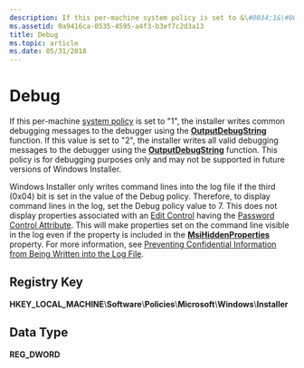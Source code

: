 ```yaml
---
description: If this per-machine system policy is set to &\#0034;1&\#0034;, the installer writes common debugging messages to the debugger using the OutputDebugString function.
ms.assetid: 0a9416ca-0535-4595-a4f3-b3ef7c2d3a13
title: Debug
ms.topic: article
ms.date: 05/31/2018
---
```


# Debug

If this per-machine [system policy](system-policy.md) is set to "1", the installer writes common debugging messages to the debugger using the [**OutputDebugString**](/windows/desktop/api/debugapi/nf-debugapi-outputdebugstringw) function. If this value is set to "2", the installer writes all valid debugging messages to the debugger using the [**OutputDebugString**](/windows/desktop/api/debugapi/nf-debugapi-outputdebugstringw) function. This policy is for debugging purposes only and may not be supported in future versions of Windows Installer.

Windows Installer only writes command lines into the log file if the third (0x04) bit is set in the value of the Debug policy. Therefore, to display command lines in the log, set the Debug policy value to 7. This does not display properties associated with an [Edit Control](edit-control.md) having the [Password Control Attribute](password-control-attribute.md). This will make properties set on the command line visible in the log even if the property is included in the [**MsiHiddenProperties**](msihiddenproperties.md) property. For more information, see [Preventing Confidential Information from Being Written into the Log File](preventing-confidential-information-from-being-written-into-the-log-file.md).

## Registry Key

**HKEY\_LOCAL\_MACHINE**\\**Software**\\**Policies**\\**Microsoft**\\**Windows**\\**Installer**

## Data Type

**REG\_DWORD**

 

 
